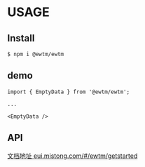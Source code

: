 # USAGE

## Install

```
$ npm i @ewtm/ewtm
```

## demo

```
import { EmptyData } from '@ewtm/ewtm';

...

<EmptyData />
```

## API

[文档地址 eui.mistong.com/#/ewtm/getstarted](http://eui.mistong.com/#/ewtm/getstarted)

